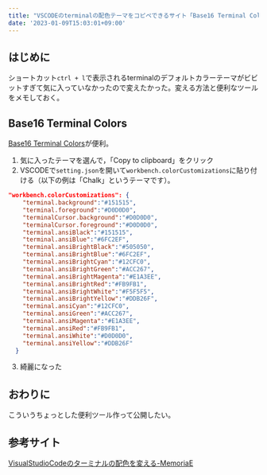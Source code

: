 ```yaml
---
title: "VSCODEのterminalの配色テーマをコピペできるサイト「Base16 Terminal Colors」が便利だった話"
date: '2023-01-09T15:03:01+09:00'
---
```


## はじめに
ショートカット`ctrl + l`で表示されるterminalのデフォルトカラーテーマがビビットすぎて気に入っていなかったので変えたかった。変える方法と便利なツールをメモしておく。

## Base16 Terminal Colors
[Base16 Terminal Colors](https://glitchbone.github.io/vscode-base16-term/#/3024)が便利。
1. 気に入ったテーマを選んで，「Copy to clipboard」をクリック
2. VSCODEで`setting.json`を開いて`workbench.colorCustomizations`に貼り付ける（以下の例は「Chalk」というテーマです）。
```json
"workbench.colorCustomizations": {
    "terminal.background":"#151515",
    "terminal.foreground":"#D0D0D0",
    "terminalCursor.background":"#D0D0D0",
    "terminalCursor.foreground":"#D0D0D0",
    "terminal.ansiBlack":"#151515",
    "terminal.ansiBlue":"#6FC2EF",
    "terminal.ansiBrightBlack":"#505050",
    "terminal.ansiBrightBlue":"#6FC2EF",
    "terminal.ansiBrightCyan":"#12CFC0",
    "terminal.ansiBrightGreen":"#ACC267",
    "terminal.ansiBrightMagenta":"#E1A3EE",
    "terminal.ansiBrightRed":"#FB9FB1",
    "terminal.ansiBrightWhite":"#F5F5F5",
    "terminal.ansiBrightYellow":"#DDB26F",
    "terminal.ansiCyan":"#12CFC0",
    "terminal.ansiGreen":"#ACC267",
    "terminal.ansiMagenta":"#E1A3EE",
    "terminal.ansiRed":"#FB9FB1",
    "terminal.ansiWhite":"#D0D0D0",
    "terminal.ansiYellow":"#DDB26F"
  }
```
3. 綺麗になった

## おわりに
こういうちょっとした便利ツール作って公開したい。

## 参考サイト

[VisualStudioCodeのターミナルの配色を変える-MemoriaE](https://memoriae.mattune.jp/2020/03/05/vscode-terminal-color/)
